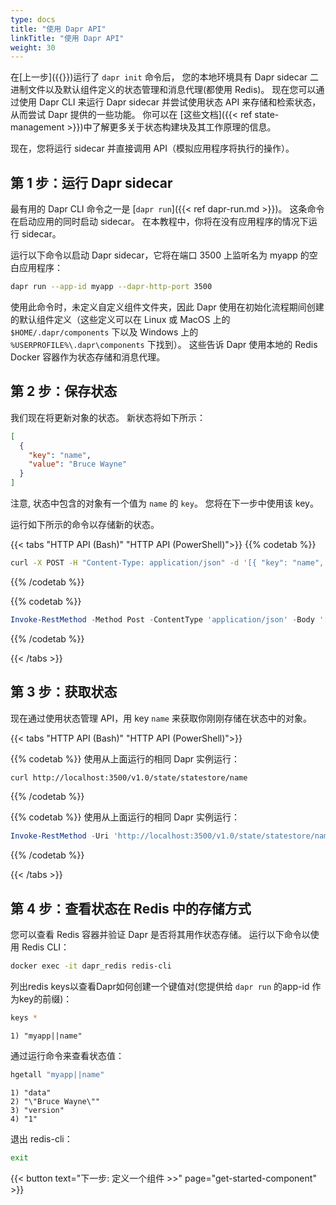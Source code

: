 ```yaml
---
type: docs
title: "使用 Dapr API"
linkTitle: "使用 Dapr API"
weight: 30
---
```


在[上一步]({{<ref install-dapr-selfhost.md>}})运行了 `dapr init` 命令后， 您的本地环境具有 Dapr sidecar 二进制文件以及默认组件定义的状态管理和消息代理(都使用 Redis)。 现在您可以通过使用 Dapr CLI 来运行 Dapr sidecar 并尝试使用状态 API 来存储和检索状态，从而尝试 Dapr 提供的一些功能。 你可以在 [这些文档]({{< ref state-management >}})中了解更多关于状态构建块及其工作原理的信息。

现在，您将运行 sidecar 并直接调用 API（模拟应用程序将执行的操作）。

## 第 1 步：运行 Dapr sidecar

最有用的 Dapr CLI 命令之一是 [`dapr run`]({{< ref dapr-run.md >}})。 这条命令在启动应用的同时启动 sidecar。 在本教程中，你将在没有应用程序的情况下运行 sidecar。

运行以下命令以启动 Dapr sidecar，它将在端口 3500 上监听名为 myapp 的空白应用程序：

```bash
dapr run --app-id myapp --dapr-http-port 3500
```

使用此命令时，未定义自定义组件文件夹，因此 Dapr 使用在初始化流程期间创建的默认组件定义（这些定义可以在 Linux 或 MacOS 上的 `$HOME/.dapr/components` 下以及 Windows 上的 `%USERPROFILE%\.dapr\components` 下找到）。 这些告诉 Dapr 使用本地的 Redis Docker 容器作为状态存储和消息代理。

## 第 2 步：保存状态

我们现在将更新对象的状态。 新状态将如下所示：

```json
[
  {
    "key": "name",
    "value": "Bruce Wayne"
  }
]
```

注意, 状态中包含的对象有一个值为 `name` 的 `key`。 您将在下一步中使用该 key。

运行如下所示的命令以存储新的状态。

{{< tabs "HTTP API (Bash)" "HTTP API (PowerShell)">}}
{{% codetab %}}

```bash
curl -X POST -H "Content-Type: application/json" -d '[{ "key": "name", "value": "Bruce Wayne"}]' http://localhost:3500/v1.0/state/statestore
```
{{% /codetab %}}

{{% codetab %}}

```powershell
Invoke-RestMethod -Method Post -ContentType 'application/json' -Body '[{ "key": "name", "value": "Bruce Wayne"}]' -Uri 'http://localhost:3500/v1.0/state/statestore'
```
{{% /codetab %}}

{{< /tabs >}}

## 第 3 步：获取状态

现在通过使用状态管理 API，用 key `name` 来获取你刚刚存储在状态中的对象。

{{< tabs "HTTP API (Bash)" "HTTP API (PowerShell)">}}

{{% codetab %}}
使用从上面运行的相同 Dapr 实例运行：
```bash
curl http://localhost:3500/v1.0/state/statestore/name
```
{{% /codetab %}}

{{% codetab %}}
使用从上面运行的相同 Dapr 实例运行：
```powershell
Invoke-RestMethod -Uri 'http://localhost:3500/v1.0/state/statestore/name'
```
{{% /codetab %}}

{{< /tabs >}}

## 第 4 步：查看状态在 Redis 中的存储方式

您可以查看 Redis 容器并验证 Dapr 是否将其用作状态存储。 运行以下命令以使用 Redis CLI：

```bash
docker exec -it dapr_redis redis-cli
```

列出redis keys以查看Dapr如何创建一个键值对(您提供给 `dapr run` 的app-id 作为key的前缀)：

```bash
keys *
```

```
1) "myapp||name"
```

通过运行命令来查看状态值：

```bash
hgetall "myapp||name"
```

```
1) "data"
2) "\"Bruce Wayne\""
3) "version"
4) "1"
```

退出 redis-cli：

```bash
exit
```

{{< button text="下一步: 定义一个组件 >>" page="get-started-component" >}}
